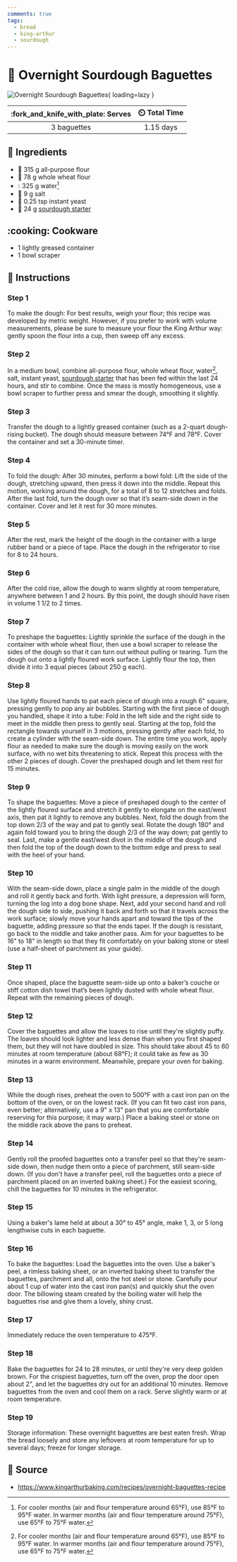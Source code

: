 ```yaml
---
comments: true
tags:
  - bread
  - king-arthur
  - sourdough
---
```

# :baguette_bread: Overnight Sourdough Baguettes

![Overnight Sourdough Baguettes][1]{ loading=lazy }

| :fork_and_knife_with_plate: Serves | :timer_clock: Total Time |
|:----------------------------------:|:-----------------------: |
| 3 baguettes | 1.15 days |

## :salt: Ingredients

- :ear_of_rice: 315 g all-purpose flour
- :ear_of_rice: 78 g whole wheat flour
- :droplet: 325 g water[^1]
- :salt: 9 g salt
- :microbe: 0.25 tsp instant yeast
- :microbe: 24 g [sourdough starter][2]

## :cooking: Cookware

- 1 lightly greased container
- 1 bowl scraper

## :pencil: Instructions

### Step 1

To make the dough: For best results, weigh your flour; this recipe was developed by metric weight. However, if you
prefer to work with volume measurements, please be sure to measure your flour the King Arthur way: gently spoon the
flour into a cup, then sweep off any excess.

### Step 2

In a medium bowl, combine all-purpose flour, whole wheat flour, water[^1], salt, instant yeast, [sourdough starter][2]
that has been fed within the last 24 hours, and stir to combine. Once the mass is mostly homogeneous, use a bowl
scraper to further press and smear the dough, smoothing it slightly.

### Step 3

Transfer the dough to a lightly greased container (such as a 2-quart dough-rising bucket). The dough should measure
between 74°F and 78°F. Cover the container and set a 30-minute timer.

### Step 4

To fold the dough: After 30 minutes, perform a bowl fold: Lift the side of the dough, stretching upward, then press it
down into the middle. Repeat this motion, working around the dough, for a total of 8 to 12 stretches and folds. After
the last fold, turn the dough over so that it’s seam-side down in the container. Cover and let it rest for 30 more
minutes.

### Step 5

After the rest, mark the height of the dough in the container with a large rubber band or a piece of tape. Place the
dough in the refrigerator to rise for 8 to 24 hours.

### Step 6

After the cold rise, allow the dough to warm slightly at room temperature, anywhere between 1 and 2 hours. By this
point, the dough should have risen in volume 1 1/2 to 2 times.

### Step 7

To preshape the baguettes: Lightly sprinkle the surface of the dough in the container with whole wheat flour, then use a
bowl scraper to release the sides of the dough so that it can turn out without pulling or tearing. Turn the dough out
onto a lightly floured work surface. Lightly flour the top, then divide it into 3 equal pieces (about 250 g each).

### Step 8

Use lightly floured hands to pat each piece of dough into a rough 6" square, pressing gently to pop any air bubbles.
Starting with the first piece of dough you handled, shape it into a tube: Fold in the left side and the right side to
meet in the middle then press to gently seal. Starting at the top, fold the rectangle towards yourself in 3 motions,
pressing gently after each fold, to create a cylinder with the seam-side down. The entire time you work, apply flour as
needed to make sure the dough is moving easily on the work surface, with no wet bits threatening to stick. Repeat this
process with the other 2 pieces of dough. Cover the preshaped dough and let them rest for 15 minutes.

### Step 9

To shape the baguettes: Move a piece of preshaped dough to the center of the lightly floured surface and stretch it
gently to elongate on the east/west axis, then pat it lightly to remove any bubbles. Next, fold the dough from the top
down 2/3 of the way and pat to gently seal. Rotate the dough 180° and again fold toward you to bring the dough 2/3 of
the way down; pat gently to seal. Last, make a gentle east/west divot in the middle of the dough and then fold the top
of the dough down to the bottom edge and press to seal with the heel of your hand.

### Step 10

With the seam-side down, place a single palm in the middle of the dough and roll it gently back and forth. With light
pressure, a depression will form, turning the log into a dog bone shape. Next, add your second hand and roll the dough
side to side, pushing it back and forth so that it travels across the work surface; slowly move your hands apart and
toward the tips of the baguette, adding pressure so that the ends taper. If the dough is resistant, go back to the
middle and take another pass. Aim for your baguettes to be 16" to 18" in length so that they fit comfortably on your
baking stone or steel (use a half-sheet of parchment as your guide).

### Step 11

Once shaped, place the baguette seam-side up onto a baker’s couche or stiff cotton dish towel that’s been lightly
dusted with whole wheat flour. Repeat with the remaining pieces of dough.

### Step 12

Cover the baguettes and allow the loaves to rise until they're slightly puffy. The loaves should look lighter and less
dense than when you first shaped them, but they will not have doubled in size. This should take about 45 to 60 minutes
at room temperature (about 68°F); it could take as few as 30 minutes in a warm environment. Meanwhile, prepare your
oven for baking.

### Step 13

While the dough rises, preheat the oven to 500°F with a cast iron pan on the bottom of the oven, or on the lowest rack.
(If you can fit two cast iron pans, even better; alternatively, use a 9" x 13" pan that you are comfortable reserving
for this purpose; it may warp.) Place a baking steel or stone on the middle rack above the pans to preheat.

### Step 14

Gently roll the proofed baguettes onto a transfer peel so that they're seam-side down, then nudge them onto a piece of
parchment, still seam-side down. (If you don't have a transfer peel, roll the baguettes onto a piece of parchment placed
on an inverted baking sheet.) For the easiest scoring, chill the baguettes for 10 minutes in the refrigerator.

### Step 15

Using a baker's lame held at about a 30° to 45° angle, make 1, 3, or 5 long lengthwise cuts in each baguette.

### Step 16

To bake the baguettes: Load the baguettes into the oven. Use a baker's peel, a rimless baking sheet, or an inverted
baking sheet to transfer the baguettes, parchment and all, onto the hot steel or stone. Carefully pour about 1 cup of
water into the cast iron pan(s) and quickly shut the oven door. The billowing steam created by the boiling water will
help the baguettes rise and give them a lovely, shiny crust.

### Step 17

Immediately reduce the oven temperature to 475°F.

### Step 18

Bake the baguettes for 24 to 28 minutes, or until they're very deep golden brown. For the crispiest baguettes, turn off
the oven, prop the door open about 2", and let the baguettes dry out for an additional 10 minutes. Remove baguettes from
the oven and cool them on a rack. Serve slightly warm or at room temperature.

### Step 19

Storage information: These overnight baguettes are best eaten fresh. Wrap the bread loosely and store any leftovers at
room temperature for up to several days; freeze for longer storage.

## :link: Source

- <https://www.kingarthurbaking.com/recipes/overnight-baguettes-recipe>

[1]: <../assets/images/overnight-sourdough-baguettes.jpg>
[2]: <../ingredients/sourdough-starter.md>

[^1]:
    For cooler months (air and flour temperature around 65°F), use 85°F to 95°F water. In warmer months (air and flour
    temperature around 75°F), use 65°F to 75°F water.
